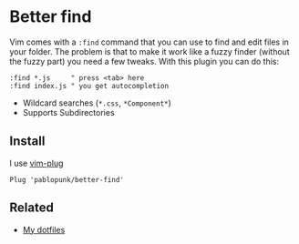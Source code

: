 # Better find

Vim comes with a `:find` command that you can use to find and edit files in your folder. The problem is that to make it work like a fuzzy finder (without the fuzzy part) you need a few tweaks. With this plugin you can do this:

```vim
:find *.js     " press <tab> here
:find index.js " you get autocompletion
```

- Wildcard searches (`*.css`, `*Component*`)
- Supports Subdirectories

## Install

I use [vim-plug](https://github.com/junegunn/vim-plug)

```vim
Plug 'pablopunk/better-find'
```

## Related

* [My dotfiles](https://github.com/pablopunk/dotfiles)

